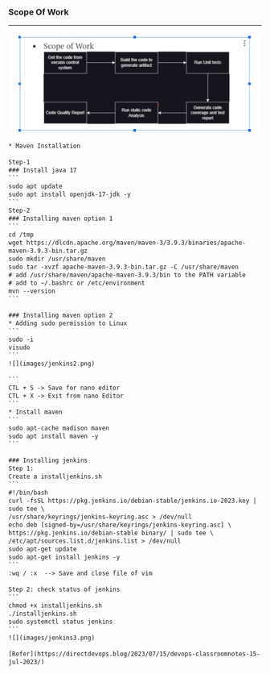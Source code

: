 ### Scope Of Work
---
![](images/jenkins1.png)

    * Maven Installation

    Step-1
    ### Install java 17
    ```
    sudo apt update
    sudo apt install openjdk-17-jdk -y
    ```
    Step-2
    ### Installing maven option 1
    ```
    cd /tmp
    wget https://dlcdn.apache.org/maven/maven-3/3.9.3/binaries/apache-maven-3.9.3-bin.tar.gz
    sudo mkdir /usr/share/maven
    sudo tar -xvzf apache-maven-3.9.3-bin.tar.gz -C /usr/share/maven
    # add /usr/share/maven/apache-maven-3.9.3/bin to the PATH variable
    # add to ~/.bashrc or /etc/environment
    mvn --version
    ```

    ### Installing maven option 2
    * Adding sudo permission to Linux
    ```
    sudo -i
    visudo
    ```
    ![](images/jenkins2.png)

    ```
    CTL + S -> Save for nano editor
    CTL + X -> Exit from nano Editor
    ```
    * Install maven
    ```
    sudo apt-cache madison maven
    sudo apt install maven -y
    ```

    ### Installing jenkins
    Step 1: 
    Create a installjenkins.sh
    ```
    #!/bin/bash
    curl -fsSL https://pkg.jenkins.io/debian-stable/jenkins.io-2023.key | sudo tee \
    /usr/share/keyrings/jenkins-keyring.asc > /dev/null
    echo deb [signed-by=/usr/share/keyrings/jenkins-keyring.asc] \
    https://pkg.jenkins.io/debian-stable binary/ | sudo tee \
    /etc/apt/sources.list.d/jenkins.list > /dev/null
    sudo apt-get update
    sudo apt-get install jenkins -y
    ```
    :wq / :x  --> Save and close file of vim

    Step 2: check status of jenkins
    ```
    chmod +x installjenkins.sh
    ./installjenkins.sh
    sudo systemctl status jenkins
    ```
    ![](images/jenkins3.png)

    [Refer](https://directdevops.blog/2023/07/15/devops-classroomnotes-15-jul-2023/)



